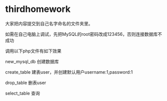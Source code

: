 # thirdhomework
大家把内容提交到自己名字命名的文件夹里。

如需在自己电脑上调试，先把MySQL的root密码改成123456，否则连接数据库不成功

调用以下php文件有如下效果

new_mysql_db   创建数据库

create_table   建表user，并创建默认用户username:1,password:1

drop_table   删表user

select_table  查询
